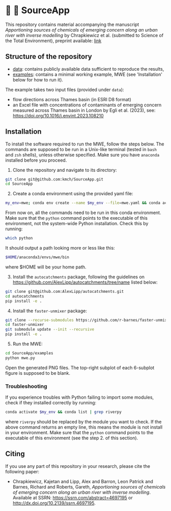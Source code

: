 # :pill: :non-potable_water: SourceApp
This repository contains material accompanying the manuscript  *Apportioning sources of chemicals of emerging concern along an
urban river with inverse modelling* by Chrapkiewicz et al. (submitted to Science of the Total Environment), preprint available: [link](https://doi.org/10.31223/X52T22)


## Structure of the repository
- [data](data): contains publicly available data sufficient to reproduce the results,
- [examples](examples): contains a minimal working example, MWE (see 'Installation' below for how to run it).

The example takes two input files (provided under `data`):
- flow directions across Thames basin (in ESRI D8 format) 
-  an Excel file with concentrations of contaminants of emerging concern measured across Thames basin in London by Egli et al.  (2023), see: https://doi.org/10.1016/j.envint.2023.108210

## Installation
To install the software required to run the MWE, follow the steps below. The commands are supposed to be run in a Unix-like terminal (tested in `bash` and `zsh` shells), unless otherwise specified. Make sure you have `anaconda` installed before you proceed. 

1. Clone the repository and navigate to its directory:
```bash
git clone git@github.com:kmch/SourceApp.git
cd SourceApp
```

2. Create a conda environment using the provided yaml file:
```bash
my_env=mwe; conda env create --name $my_env --file=mwe.yaml && conda activate $my_env
```
From now on, all the commands need to be run in this conda environment. Make sure that the `python` command points to the executable of this environment, not the system-wide Python installation. Check this by running:
```bash
which python
```
It should output a path looking more or less like this:
```bash
$HOME/anaconda3/envs/mwe/bin
```
where $HOME will be your home path.

3. Install the `autocatchments` package, following the guidelines on https://github.com/AlexLipp/autocatchments/tree/name listed below:
```bash
git clone git@github.com:AlexLipp/autocatchments.git
cd autocatchments
pip install -e .
```

4. Install the `faster-unmixer` package:
```bash
git clone --recurse-submodules https://github.com/r-barnes/faster-unmixer/ 
cd faster-unmixer
git submodule update --init --recursive
pip install -e .
```

5. Run the MWE:
```bash
cd SourceApp/examples
python mwe.py
```
Open the generated PNG files. The top-right subplot of each 6-subplot figure is supposed to be blank.

### Troubleshooting
If you experience troubles with Python failing to import some modules, check if they installed correctly by running:
```bash
conda activate $my_env && conda list | grep riverpy
```
where `riverpy` should be replaced by the module you want to check. If the above command returns an empty line, this means the module is not install in your environment. Make sure that the `python` command points to the executable of this environment (see the step 2. of this section).
 
## Citing
If you use any part of this repository in your research, please cite the following paper:

-  Chrapkiewicz, Kajetan and Lipp, Alex and Barron, Leon Patrick and Barnes, Richard and Roberts, Gareth, *Apportioning sources of chemicals of emerging concern along an urban river with inverse modelling*. Available at SSRN: https://ssrn.com/abstract=4697195 or http://dx.doi.org/10.2139/ssrn.4697195.
